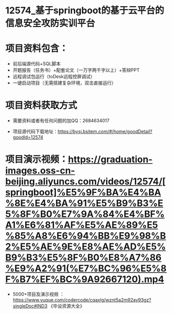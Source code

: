 #   12574_基于springboot的基于云平台的信息安全攻防实训平台

#   项目资料包含：
*    前后端源代码+SQL脚本
*    开题报告（任务书）+配套论文（一万字两千字以上）+答辩PPT
*   远程调试包运行（toDesk远程控屏调试）
*   一键启动项目（无需搭建复杂环境，双击直接运行）


#   项目资料获取方式
*   需要资料或者有任何问题的加QQ：2684634017

*   项目源代码下载地址：https://bysj.bsitem.com/#/home/goodDetail?goodId=12574

#  项目演示视频：https://graduation-images.oss-cn-beijing.aliyuncs.com/videos/12574/[springboot]%E5%9F%BA%E4%BA%8E%E4%BA%91%E5%B9%B3%E5%8F%B0%E7%9A%84%E4%BF%A1%E6%81%AF%E5%AE%89%E5%85%A8%E6%94%BB%E9%98%B2%E5%AE%9E%E8%AE%AD%E5%B9%B3%E5%8F%B0%E8%A7%86%E9%A2%91(%E7%BC%96%E5%8F%B7%EF%BC%9A92667120).mp4

*  5000+项目及演示视频 ：https://www.yuque.com/codercode/cqaxlg/wznt5a2m92ay93gz?singleDoc#lND3 《毕设资源大全》
